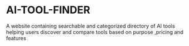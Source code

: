 # AI-TOOL-FINDER
A website containing searchable and categorized directory of AI tools helping users discover and compare tools based on purpose ,pricing and features
